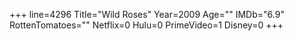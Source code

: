 +++
line=4296
Title="Wild Roses"
Year=2009
Age=""
IMDb="6.9"
RottenTomatoes=""
Netflix=0
Hulu=0
PrimeVideo=1
Disney=0
+++

